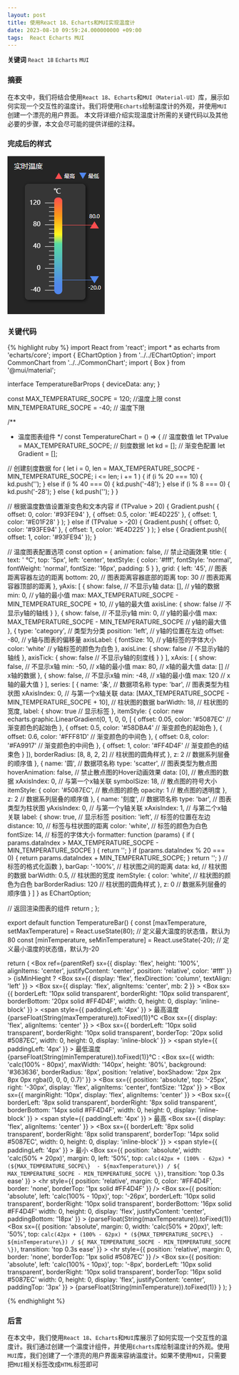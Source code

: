 ```yaml
---
layout: post
title: 使用React 18、Echarts和MUI实现温度计
date: 2023-08-10 09:59:24.000000000 +09:00
tags:  React Echarts MUI
---
```



**关键词** `React 18` `Echarts` `MUI`

### 摘要
在本文中，我们将结合使用`React 18`、`Echarts`和`MUI（Material-UI）`库，展示如何实现一个交互性的温度计。我们将使用`Echarts`绘制温度计的外观，并使用`MUI`创建一个漂亮的用户界面。
本文将详细介绍实现温度计所需的关键代码以及其他必要的步骤，本文会尽可能的提供详细的注释。

### 完成后的样式
![温度计](/assets/images/temperaturebar.jpg '温度计')

### 关键代码

{% highlight ruby %\}
import React from 'react';
import * as echarts from 'echarts/core';
import { EChartOption \} from '../../EChartOption';
import CommonChart from '../../CommonChart';
import { Box \} from '@mui/material';

interface TemperatureBarProps {
  deviceData: any;
\}

const MAX_TEMPERATURE_SOCPE = 120; //温度上限
const MIN_TEMPERATURE_SOCPE = -40; // 温度下限

/**
 * 温度图表组件
 */
const TemperatureChart = () => {
  // 温度数值
  let TPvalue = MAX_TEMPERATURE_SOCPE;
  // 刻度数据
  let kd = [];
  // 渐变色配置
  let Gradient = [];

  // 创建刻度数据
  for (
    let i = 0, len = MAX_TEMPERATURE_SOCPE - MIN_TEMPERATURE_SOCPE;
    i <= len;
    i += 1
  ) {
    if (i % 20 === 10) {
      kd.push('');
    \} else if (i % 40 === 0) {
      kd.push('-48');
    \} else if (i % 8 === 0) {
      kd.push('-28');
    \} else {
      kd.push('');
    \}
  \}

  // 根据温度数值设置渐变色和文本内容
  if (TPvalue > 20) {
    Gradient.push(
      {
        offset: 0,
        color: '#93FE94'
      \},
      {
        offset: 0.5,
        color: '#E4D225'
      \},
      {
        offset: 1,
        color: '#E01F28'
      \}
    );
  \} else if (TPvalue > -20) {
    Gradient.push(
      {
        offset: 0,
        color: '#93FE94'
      \},
      {
        offset: 1,
        color: '#E4D225'
      \}
    );
  \} else {
    Gradient.push({
      offset: 1,
      color: '#93FE94'
    \});
  \}

  // 温度图表配置选项
  const option = {
    animation: false, // 禁止动画效果
    title: {
      text: '  ℃',
      top: '5px',
      left: 'center',
      textStyle: {
        color: '#fff',
        fontStyle: 'normal',
        fontWeight: 'normal',
        fontSize: '16px',
        padding: 5
      \}
    \},
    grid: {
      left: '45', // 图表距离容器左边的距离
      bottom: 20, // 图表距离容器底部的距离
      top: 30 // 图表距离容器顶部的距离
    \},
    yAxis: [
      {
        show: false, // 不显示y轴
        data: [], // y轴的数据
        min: 0, // y轴的最小值
        max: MAX_TEMPERATURE_SOCPE - MIN_TEMPERATURE_SOCPE + 10, // y轴的最大值
        axisLine: {
          show: false // 不显示y轴的轴线
        \}
      \},
      {
        show: false, // 不显示y轴
        min: 0, // y轴的最小值
        max: MAX_TEMPERATURE_SOCPE - MIN_TEMPERATURE_SOCPE // y轴的最大值
      \},
      {
        type: 'category', // 类型为分类
        position: 'left', // y轴的位置在左边
        offset: -80, // y轴与图表的偏移量
        axisLabel: {
          fontSize: 10, // y轴标签的字体大小
          color: 'white' // y轴标签的颜色为白色
        \},
        axisLine: {
          show: false // 不显示y轴的轴线
        \},
        axisTick: {
          show: false // 不显示y轴的刻度线
        \}
      \}
    ],
    xAxis: [
      {
        show: false, // 不显示x轴
        min: -50, // x轴的最小值
        max: 80, // x轴的最大值
        data: [] // x轴的数据
      \},
      {
        show: false, // 不显示x轴
        min: -48, // x轴的最小值
        max: 120 // x轴的最大值
      \}
    ],
    series: [
      {
        name: '条', // 数据项名称
        type: 'bar', // 图表类型为柱状图
        xAxisIndex: 0, // 与第一个x轴关联
        data: [MAX_TEMPERATURE_SOCPE - MIN_TEMPERATURE_SOCPE + 10], // 柱状图的数据
        barWidth: 18, // 柱状图的宽度,
        label: {
          show: true // 显示标签
        \},
        itemStyle: {
          color: new echarts.graphic.LinearGradient(0, 1, 0, 0, [
            {
              offset: 0.05,
              color: '#5087EC' // 渐变颜色的起始色
            \},
            {
              offset: 0.5,
              color: '#58DBA4' // 渐变颜色的起始色
            \},
            {
              offset: 0.6,
              color: '#FFF81D' // 渐变颜色的中间色
            \},
            {
              offset: 0.8,
              color: '#FA9917' // 渐变颜色的中间色
            \},
            {
              offset: 1,
              color: '#FF4D4F' // 渐变颜色的结束色
            \}
          ]),
          borderRadius: [8, 8, 2, 2] // 柱状图的圆角样式
        \},
        z: 2 // 数据系列层叠的顺序值
      \},
      {
        name: '圆', // 数据项名称
        type: 'scatter', // 图表类型为散点图
        hoverAnimation: false, // 禁止散点图的Hover动画效果
        data: [0], // 散点图的数据
        xAxisIndex: 0, // 与第一个x轴关联
        symbolSize: 18, // 散点图的符号大小
        itemStyle: {
          color: '#5087EC', // 散点图的颜色
          opacity: 1 // 散点图的透明度
        \},
        z: 2 // 数据系列层叠的顺序值
      \},
      {
        name: '刻度', // 数据项名称
        type: 'bar', // 图表类型为柱状图
        yAxisIndex: 0, // 与第一个y轴关联
        xAxisIndex: 1, // 与第二个x轴关联
        label: {
          show: true, // 显示标签
          position: 'left', // 标签的位置在左边
          distance: 10, // 标签与柱状图的距离
          color: 'white', // 标签的颜色为白色
          fontSize: 14, // 标签的字体大小
          formatter: function (params) {
            if (
              params.dataIndex >
              MAX_TEMPERATURE_SOCPE - MIN_TEMPERATURE_SOCPE
            ) {
              return '';
            \}
            if (params.dataIndex % 20 === 0) {
              return params.dataIndex + MIN_TEMPERATURE_SOCPE;
            \}
            return '';
          \} // 标签的格式化函数
        \},
        barGap: '-100%', // 柱状图之间的距离
        data: kd, // 柱状图的数据
        barWidth: 0.5, // 柱状图的宽度
        itemStyle: {
          color: 'white', // 柱状图的颜色为白色
          barBorderRadius: 120 // 柱状图的圆角样式
        \},
        z: 0 // 数据系列层叠的顺序值
      \}
    ]
  \} as EChartOption;

  // 返回渲染图表的组件
  return <CommonChart option={option\} width="100%" height="100%" />;
\};

export default function TemperatureBar() {
  const [maxTemperature, setMaxTemperature] = React.useState<number>(80); // 定义最大温度的状态值，默认为80
  const [minTemperature, seMinTemperature] = React.useState<number>(-20); // 定义最小温度的状态值，默认为-20

  return (
    <Box
      ref={parentRef\}
      sx={{
        display: 'flex',
        height: '100%',
        alignItems: 'center',
        justifyContent: 'center',
        position: 'relative',
        color: '#fff'
      \}\}
    >
      {isMinHieght ?
        <Box
          sx={{
            display: 'flex',
            flexDirection: 'column',
            textAlign: 'left'
          \}\}
        >
          <Box
            sx={{
              display: 'flex',
              alignItems: 'center',
              mb: 2
            \}\}
          >
            <Box
              sx={{
                borderLeft: '10px solid transparent',
                borderRight: '10px solid transparent',
                borderBottom: '20px solid #FF4D4F',
                width: 0,
                height: 0,
                display: 'inline-block'
              \}\}
            ></Box>
            <span
              style={{
                paddingLeft: '4px'
              \}\}
            >
             最高温度
              {parseFloat(String(maxTemperature)).toFixed(1)\}℃
            </span>
          </Box>
          <Box
            sx={{
              display: 'flex',
              alignItems: 'center'
            \}\}
          >
            <Box
              sx={{
                borderLeft: '10px solid transparent',
                borderRight: '10px solid transparent',
                borderTop: '20px solid #5087EC',
                width: 0,
                height: 0,
                display: 'inline-block'
              \}\}
            ></Box>
            <span
              style={{
                paddingLeft: '4px'
              \}\}
            >
             最低温度
              {parseFloat(String(minTemperature)).toFixed(1)\}℃
            </span>
          </Box>
        </Box> :
        <Box
          sx={{
            width: 'calc(100% - 80px)',
            maxWidth: '140px',
            height: '80%',
            background: '#363636',
            borderRadius: '8px',
            position: 'relative',
            boxShadow: '2px 2px 8px 0px rgba(0, 0, 0, 0.7)'
          \}\}
        >
          <Box
            sx={{
              position: 'absolute',
              top: '-25px',
              right: '-30px',
              display: 'flex',
              alignItems: 'center',
              fontSize: '12px'
            \}\}
          >
            <Box
              sx={{
                marginRight: '10px',
                display: 'flex',
                alignItems: 'center'
              \}\}
            >
              <Box
                sx={{
                  borderLeft: '8px solid transparent',
                  borderRight: '8px solid transparent',
                  borderBottom: '14px solid #FF4D4F',
                  width: 0,
                  height: 0,
                  display: 'inline-block'
                \}\}
              ></Box>
              <span
                style={{
                  paddingLeft: '4px'
                \}\}
              >
                最高
              </span>
            </Box>
            <Box
              sx={{
                display: 'flex',
                alignItems: 'center'
              \}\}
            >
              <Box
                sx={{
                  borderLeft: '8px solid transparent',
                  borderRight: '8px solid transparent',
                  borderTop: '14px solid #5087EC',
                  width: 0,
                  height: 0,
                  display: 'inline-block'
                \}\}
              ></Box>
              <span
                style={{
                  paddingLeft: '4px'
                \}\}
              >
                最小
              </span>
            </Box>
          </Box>
          <Box
            sx={{
              position: 'absolute',
              width: 'calc(50% + 20px)',
              margin: 0,
              left: '50%',
              top: `calc(42px + (100% - 62px) * (${MAX_TEMPERATURE_SOCPE\}  - ${maxTemperature\}) / ${
                MAX_TEMPERATURE_SOCPE - MIN_TEMPERATURE_SOCPE
              \})`,
              transition: 'top 0.3s ease'
            \}\}
          >
            <hr
              style={{
                position: 'relative',
                margin: 0,
                color: '#FF4D4F',
                border: 'none',
                borderTop:  '1px solid #FF4D4F' 
              \}\}
            />
            <Box
              sx={{
                position: 'absolute',
                left: 'calc(100% - 10px)',
                top: '-26px',
                borderLeft: '10px solid transparent',
                borderRight: '10px solid transparent',
                borderBottom:  '16px solid #FF4D4F' 
                width: 0,
                height: 0,
                display: 'flex',
                justifyContent: 'center',
                paddingBottom: '18px'
              \}\}
            >
              {parseFloat(String(maxTemperature)).toFixed(1)\}
            </Box>
          </Box>
          <Box
            sx={{
              position: 'absolute',
              margin: 0,
              width: 'calc(50% + 20px)',
              left: '50%',
              top: `calc(42px + (100% - 62px) * (${MAX_TEMPERATURE_SOCPE\}  - ${minTemperature\}) / ${
                MAX_TEMPERATURE_SOCPE - MIN_TEMPERATURE_SOCPE
              \})`,
              transition: 'top 0.3s ease'
            \}\}
          >
            <hr
              style={{
                position: 'relative',
                margin: 0,
                border: 'none',
                borderTop:  '1px solid #5087EC' 
              \}\}
            />
            <Box
              sx={{
                position: 'absolute',
                left: 'calc(100% - 10px)',
                top: '-8px',
                borderLeft: '10px solid transparent',
                borderRight: '10px solid transparent',
                borderTop:  '16px solid #5087EC'
                width: 0,
                height: 0,
                display: 'flex',
                justifyContent: 'center',
                paddingTop: '3px'
              \}\}
            >
              {parseFloat(String(minTemperature)).toFixed(1)\}
            </Box>
          </Box>
          <TemperatureChart />
        </Box>
      \}
    </Box>
  );
\}

{% endhighlight %\}

### 后言
 在本文中，我们使用`React 18`、`Echarts`和`MUI`库展示了如何实现一个交互性的温度计。我们通过创建一个温度计组件，并使用`Echarts`库绘制温度计的外观。使用`MUI`库，我们创建了一个漂亮的用户界面来容纳温度计。如果不使用`MUI`，只需要把`MUI`相关标签改成`HTML`标签即可